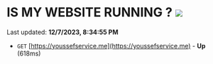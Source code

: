 # IS MY WEBSITE RUNNING ? [![](https://img.shields.io/static/v1?label=Sponsor&message=%E2%9D%A4&logo=GitHub&color=%23fe8e86)](https://github.com/sponsors/<username>)

Last updated: **12/7/2023, 8:34:55 PM**

- `GET` [https://youssefservice.me](https://youssefservice.me) - **Up** (618ms)
